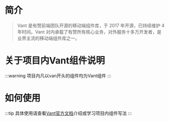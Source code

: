 # 简介
>Vant 是有赞前端团队开源的移动端组件库，于 2017 年开源，已持续维护 4 年时间。Vant 对内承载了有赞所有核心业务，对外服务十多万开发者，是业界主流的移动端组件库之一。

# 关于项目内Vant组件说明
:::warning
项目内凡以van开头的组件均为Vant组件
:::

# 如何使用
:::tip
具体使用请查看[Vant官方文档](https://vant-contrib.gitee.io/vant/#/zh-CN/)介绍或学习项目内组件写法
:::
